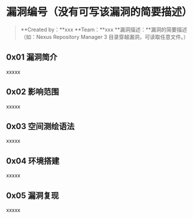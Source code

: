 # 漏洞编号（没有可写该漏洞的简要描述）

> **Created by：**xxx
> **Team：**xxx
> **漏洞描述：**漏洞的简要描述（如：Nexus Repository Manager 3  目录穿越漏洞，可读取任意文件。）



## 0x01 漏洞简介 

xxxxx

## 0x02 影响范围

xxxxx

## 0x03 空间测绘语法

xxxxx

## 0x04 环境搭建

xxxxx

## 0x05 漏洞复现

xxxxx
